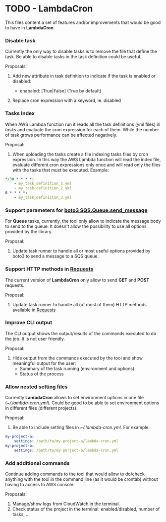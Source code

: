 
# TODO - LambdaCron

This files content a set of features and/or improvements that would be
good to have in **LambdaCron**

### Disable task
Currently the only way to disable tasks is to remove the file that define
the task. Be able to disable tasks in the task definition could be useful.

Proposals:

1. Add new attribute in task definition to indicate if the task is enabled or disabled:
    * enabaled: \[True|False\] (True by default)
    
1. Replace cron expression with a keyword, ie. disabled
    
### Tasks Index
When AWS Lambda function run it reads all the task definitions (yml files) in *tasks* and
evaluate the cron expression for each of them. While the number of task grows
performance can be affected negatively. 

Proposal:

1. When uploading the tasks create a file indexing tasks files by cron expression.
In this way the AWS Lambda function will read the index file, evaluate different cron
expressions only once and will read only the files with the tasks that must be executed.
Example:

```yaml
*/30 * * * *:
    - my_task_definition_1.yml
    - my_task_definition_2.yml
0 * * * *:
    - my_task_definiiton_3.yml
```

### Support parameters for [boto3 SQS.Queue.send_message](http://boto3.readthedocs.io/en/latest/reference/services/sqs.html#SQS.Queue.send_message)
For **Queue** tasks, currently, the tool only allow to indicate the message body 
to send to the queue. It doesn't allow the possibility to use all options provided
by the library.

Proposal:

1. Update task runner to handle all or most useful options provided by boto3
to send a message to a SQS queue.

### Support HTTP methods in [Requests](http://docs.python-requests.org/en/master/)
The current version of **LambdaCron** only allow to send **GET** and **POST** requests.

Proposal:

1. Update task runner to handle all (of most of them) HTTP methods available in
[Requests](http://docs.python-requests.org/en/master/)

### Improve CLI output
The CLI output shows the output/results of the commands executed to do the job. It
is not user friendly.

Proposal:

1. Hide output from the commands executed by the tool and show meaningful output
for the user:
    * Summary of the task running (environment and options)
    * Status of the process
    
### Allow nested setting files
Currently **LambdaCron** allows to set environment options in one file
(*~/.lambda-cron.yml*). Could be good to be able to set environment options
in different files (different projects).

Proposal:

1. Be able to include setting files in *~/.lambda-cron.yml*. For example:

```yaml
my-project-a:
    settings: /path/to/my-project-a/lambda-cron.yml
my-project-b:
    settings: /path/to/my-porject-b/lambda-cron.yml
```

### Add additional commands
Continue adding commands to the tool that would allow to do/check anything
with the tool in the command line (as it would be crontab) without having
to access to AWS console.

Proposals:

1. Manage/show logs from CloudWatch in the terminal.
1. Check status of the project in the terminal: enabled/disabled, number of tasks, ...
